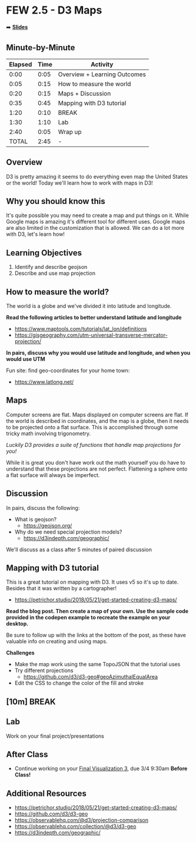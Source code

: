 
# FEW 2.5 - D3 Maps

<!-- Put a link to the slides so that students can find them -->

➡️ [**Slides**](https://make-school-courses.github.io/FEW-2.5-Data-Visualization-and-Web-Graphics/Slides/Lesson-11.html ':ignore')

<!-- > -->

## Minute-by-Minute

| **Elapsed** | **Time**  | **Activity**              |
| ----------- | --------- | ------------------------- |
| 0:00        | 0:05      | Overview + Learning Outcomes                |
| 0:05        | 0:15      | How to measure the world                  |
| 0:20        | 0:15      | Maps + Discussion       |
| 0:35        | 0:45      | Mapping with D3 tutorial       |
| 1:20        | 0:10      | BREAK                     |
| 1:30        | 1:10      | Lab      |
| 2:40        | 0:05      | Wrap up  |
| TOTAL       | 2:45      | -                         |


<!-- > -->

## Overview

D3 is pretty amazing it seems to do everything even map the United States or the world! Today we'll learn how to work with maps in D3!

<!-- > -->

## Why you should know this

It's quite possible you may need to create a map and put things on it. While Google maps is amazing it's different tool for different uses. Google maps are also limited in the customization that is allowed. We can do a lot more with D3, let's learn how!

<!-- > -->

## Learning Objectives

1. Identify and describe geojson
1. Describe and use map projection

<!-- > -->

## How to measure the world?

The world is a globe and we've divided it into latitude and longitude.

**Read the following articles to better understand latitude and longitude**

- https://www.maptools.com/tutorials/lat_lon/definitions
- https://gisgeography.com/utm-universal-transverse-mercator-projection/

<!-- v -->

**In pairs, discuss why you would use latitude and longitude, and when you would use UTM**

Fun site: find geo-coordinates for your home town:

- https://www.latlong.net/

<!-- > -->

## Maps

Computer screens are flat. Maps displayed on computer screens are flat. If the world is described in coordinates, and the map is a globe, then it needs to be projected onto a flat surface. This is accomplished through some tricky math involving trigonometry.

_Luckily D3 provides a suite of functions that handle map projections for you!_

While it is great you don't have work out the math yourself you do have to understand that these projections are not perfect. Flattening a sphere onto a flat surface will always be imperfect.

<!-- v -->

## Discussion

In pairs, discuss the following:

- What is geojson?
	- https://geojson.org/
- Why do we need special projection models?
	- https://d3indepth.com/geographic/

We'll discuss as a class after 5 minutes of paired discussion

<!-- > -->

## Mapping with D3 tutorial

This is a great tutorial on mapping with D3. It uses v5 so it's up to date. Besides that it was written by a cartographer!

- https://petrichor.studio/2018/05/21/get-started-creating-d3-maps/

**Read the blog post. Then create a map of your own. Use the sample code provided in the codepen example to recreate the example on your desktop.**

<!-- v -->

Be sure to follow up with the links at the bottom of the post, as these have valuable info on creating and using maps.

**Challenges**

- Make the map work using the same TopoJSON that the tutorial uses
- Try different projections
	- https://github.com/d3/d3-geo#geoAzimuthalEqualArea
- Edit the CSS to change the color of the fill and stroke

<!-- > -->

<!-- .slide: data-background="#087CB8" -->
## [**10m**] BREAK

<!-- > -->

## Lab

Work on your final project/presentations

<!-- > -->

## After Class

- Continue working on your [Final Visualization 3](Assignments/Data-Visualization-3.md), due 3/4 9:30am **Before Class!**

<!-- > -->

## Additional Resources

- https://petrichor.studio/2018/05/21/get-started-creating-d3-maps/
- https://github.com/d3/d3-geo
- https://observablehq.com/@d3/projection-comparison
- https://observablehq.com/collection/@d3/d3-geo
- https://d3indepth.com/geographic/

